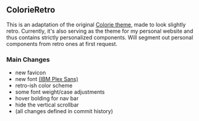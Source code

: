 ## ColorieRetro

This is an adaptation of the original
[Colorie theme](https://github.com/ronv/colorie), made to look slightly retro.
Currently, it's also serving as the theme for my personal website and thus
contains strictly personalized components. Will segment out personal components
from retro ones at first request.

### Main Changes
- new favicon
- new font [(IBM Plex Sans)](https://github.com/IBM/plex)
- retro-ish color scheme
- some font weight/case adjustments
- hover bolding for nav bar
- hide the vertical scrollbar
- (all changes defined in commit history)
